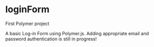 # loginForm
First Polymer project

A basic Log-in Form using Polymer.js.
Adding appropriate email and password authentication is still in progress!
